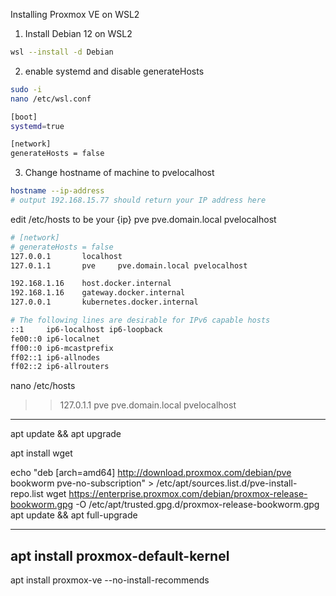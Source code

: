 Installing Proxmox VE on WSL2
1. Install Debian 12 on WSL2

```sh
wsl --install -d Debian
```

2. enable systemd and disable generateHosts
```sh
sudo -i
nano /etc/wsl.conf
```
```sh
[boot]
systemd=true

[network]
generateHosts = false
```
3. Change hostname of machine to pvelocalhost
```sh
hostname --ip-address
# output 192.168.15.77 should return your IP address here
```
edit /etc/hosts to be your {ip} pve     pve.domain.local pvelocalhost 
```sh
# [network]
# generateHosts = false
127.0.0.1       localhost
127.0.1.1       pve     pve.domain.local pvelocalhost

192.168.1.16    host.docker.internal
192.168.1.16    gateway.docker.internal
127.0.0.1       kubernetes.docker.internal

# The following lines are desirable for IPv6 capable hosts
::1     ip6-localhost ip6-loopback
fe00::0 ip6-localnet
ff00::0 ip6-mcastprefix
ff02::1 ip6-allnodes
ff02::2 ip6-allrouters
```
nano /etc/hosts
>> 127.0.1.1       pve     pve.domain.local pvelocalhost

---------------------------

apt update && apt upgrade

apt install wget

echo "deb [arch=amd64] http://download.proxmox.com/debian/pve bookworm pve-no-subscription" > /etc/apt/sources.list.d/pve-install-repo.list
wget https://enterprise.proxmox.com/debian/proxmox-release-bookworm.gpg -O /etc/apt/trusted.gpg.d/proxmox-release-bookworm.gpg 
apt update && apt full-upgrade


---------------------

apt install proxmox-default-kernel
-------------------------

apt install proxmox-ve --no-install-recommends
